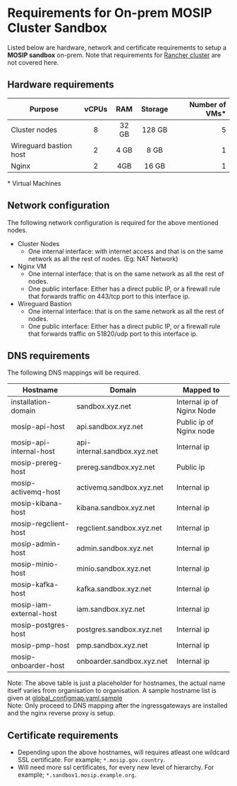 # Requirements for On-prem MOSIP Cluster Sandbox

Listed below are hardware, network and certificate requirements to setup a **MOSIP sandbox** on-prem.  Note that requirements for [Rancher cluster](../../rancher/on-prem) are not covered here.

## Hardware requirements
|Purpose|vCPUs|RAM|Storage|Number of VMs\*|
|---|:---:|:---:|:---:|---:|
|Cluster nodes | 8 | 32 GB | 128 GB |5|
|Wireguard bastion host| 2 | 4 GB | 8 GB |1|
|Nginx|2|4GB|16 GB|1|

\* Virtual Machines

## Network configuration
The following network configuration is required for the above mentioned nodes.
* Cluster Nodes
  * One internal interface: with internet access and that is on the same network as all the rest of nodes. (Eg: NAT Network)
* Nginx VM
  * One internal interface: that is on the same network as all the rest of nodes.
  * One public interface: Either has a direct public IP, or a firewall rule that forwards traffic on 443/tcp port to this interface ip.
* Wireguard Bastion
  * One internal interface: that is on the same network as all the rest of nodes.
  * One public interface: Either has a direct public IP, or a firewall rule that forwards traffic on 51820/udp port to this interface ip.

## DNS requirements
The following DNS mappings will be required.

| Hostname | Domain | Mapped to |
|---|---|---|
| installation-domain | sandbox.xyz.net | Internal ip of Nginx Node |
| mosip-api-host | api.sandbox.xyz.net | Public ip of Nginx node |
| mosip-api-internal-host | api-internal.sandbox.xyz.net | Internal ip |
| mosip-prereg-host | prereg.sandbox.xyz.net | Public ip |
| mosip-activemq-host | activemq.sandbox.xyz.net | Internal ip |
| mosip-kibana-host | kibana.sandbox.xyz.net | Internal ip |
| mosip-regclient-host | regclient.sandbox.xyz.net | Internal ip |
| mosip-admin-host | admin.sandbox.xyz.net | Internal ip |
| mosip-minio-host | minio.sandbox.xyz.net | Internal ip |
| mosip-kafka-host | kafka.sandbox.xyz.net | Internal ip |
| mosip-iam-external-host | iam.sandbox.xyz.net | Internal ip |
| mosip-postgres-host | postgres.sandbox.xyz.net | Internal ip |
| mosip-pmp-host | pmp.sandbox.xyz.net | Internal ip |
| mosip-onboarder-host | onboarder.sandbox.xyz.net | Internal ip |

Note: The above table is just a placeholder for hostnames, the actual name itself varies from organisation to organisation.  A sample hostname list is given at [global_configmap.yaml.sample](../global_configmap.yaml.sample) <br/>
Note: Only proceed to DNS mapping after the ingressgateways are installed and the nginx reverse proxy is setup.

## Certificate requirements
* Depending upon the above hostnames, will requires atleast one wildcard SSL certificate. For example; `*.mosip.gov.country`.
* Will need more ssl certificates, for every new level of hierarchy. For example; `*.sandbox1.mosip.example.org`.
